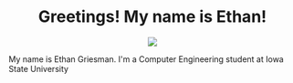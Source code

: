 <h1 align="center">Greetings! My name is Ethan! </h1>




<p align="center">
  <a href="https://skillicons.dev">
    <img src="https://skillicons.dev/icons?i=py,java,c,cpp,arduino,vscode,html,css,js,react,php,eclipse,androidstudio,figma,powershell" />
  </a>
</p>

My name is Ethan Griesman. I'm a Computer Engineering student at Iowa State University

